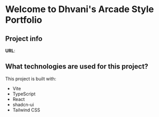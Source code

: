 # Welcome to Dhvani's Arcade Style Portfolio

## Project info

**URL**:

## What technologies are used for this project?

This project is built with:

- Vite
- TypeScript
- React
- shadcn-ui
- Tailwind CSS
